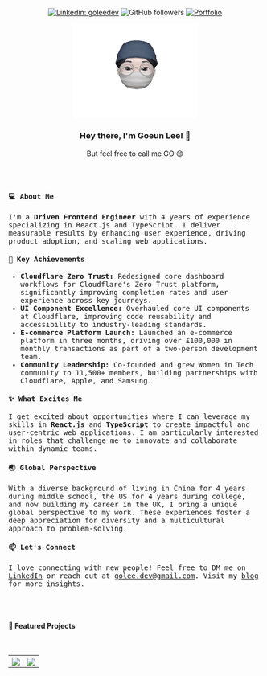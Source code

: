 <section align="left" style="flex-direction: column;">
<div align="center" style="flex-direction: column;">
  <div style="flex-direction: row;">
    
  [![Linkedin: goleedev](https://img.shields.io/badge/-goleedev-blue?style=flat-square&logo=Linkedin&logoColor=white&link=https://www.linkedin.com/in/goleedev/)](https://www.linkedin.com/in/goleedev/)
  ![GitHub followers](https://img.shields.io/github/followers/goleedev?style=social)
  [![Portfolio](https://img.shields.io/badge/Website-46a2f1.svg?&style=flat-square&color=9cf&logo=dev.to&logoColor=white&link=https://golee.me/)](https://golee.me/)
  </div>
  
  <img src='assets/memoji.gif' alt="memoji" width="250" >
  <h3>Hey there, I'm Goeun Lee! 👋</h3>
  <p>But feel free to call me GO 😊</p>
</div>
<br>
<br>
<div style="font-family: monospace;">
  <h4>💻 About Me</h4>
  <p>I'm a <strong>Driven Frontend Engineer</strong> with 4 years of experience specializing in React.js and TypeScript. I deliver measurable results by enhancing user experience, driving product adoption, and scaling web applications.</p>
  
  <h4>📍 Key Achievements</h4>
  <ul>
    <li><strong>Cloudflare Zero Trust:</strong> Redesigned core dashboard workflows for Cloudflare's Zero Trust platform, significantly improving completion rates and user experience across key journeys.</li>
    <li><strong>UI Component Excellence:</strong> Overhauled core UI components at Cloudflare, improving code reusability and accessibility to industry-leading standards.</li>
    <li><strong>E-commerce Platform Launch:</strong> Launched an e-commerce platform in three months, driving over £100,000 in monthly transactions as part of a two-person development team.</li>
    <li><strong>Community Leadership:</strong> Co-founded and grew Women in Tech community to 11,500+ members, building partnerships with Cloudflare, Apple, and Samsung.</li>
  </ul>
  
  <h4>✨ What Excites Me</h4>
  <p>I get excited about opportunities where I can leverage my skills in <strong>React.js</strong> and <strong>TypeScript</strong> to create impactful and user-centric web applications. I am particularly interested in roles that challenge me to innovate and collaborate within dynamic teams.</p>
    
  <h4>🌏 Global Perspective</h4>
  <p>With a diverse background of living in China for 4 years during middle school, the US for 4 years during college, and now building my career in the UK, I bring a unique global perspective to my work. These experiences foster a deep appreciation for diversity and a multicultural approach to problem-solving.</p>
    
  <h4>📫 Let's Connect</h4>
  <p>I love connecting with new people! Feel free to DM me on <a href="https://www.linkedin.com/in/goleedev">LinkedIn</a> or reach out at <a href="mailto:golee.dev@gmail.com">golee.dev@gmail.com</a>. Visit my <a href="https://golee.me/blog">blog</a> for more insights.</p>
</div>
<br>
<br>
<div align="left" style="flex-direction: column;">
  <h4>📍 Featured Projects</h4>
  <br>
  
  <table width="100%">
    <tr>
      <td>
        <a href="https://github.com/goleedev/golee.me">
          <img align="center" src="https://github-readme-stats.vercel.app/api/pin/?username=goleedev&repo=golee.me" />
        </a>
      </td>
      <td>
        <a href="https://github.com/goleedev/nextjs-dashboard">
          <img align="center" src="https://github-readme-stats.vercel.app/api/pin/?username=goleedev&repo=nextjs-dashboard" />
        </a>
      </td>
    </tr>
  </table>
</div>
</section>
